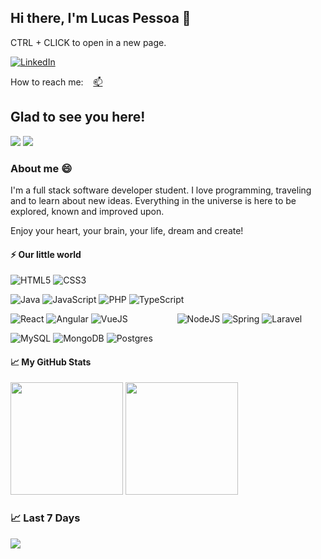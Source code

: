 
## Hi there, I'm Lucas Pessoa 👋

<p>CTRL + CLICK to open in a new page.</p>

[![LinkedIn](https://img.shields.io/static/v1?label=&message=LinkedIn&color=blue&style=flat-square&logo=LinkedIn)](https://linkedin.com/in/lucasdepessoa)

 How to reach me: &nbsp;&nbsp; <a href="mailto:lucasdepessoa@gmail.com">📫</a>

## Glad to see you here!

<p><img src="http://views.whatilearened.today/views/github/lucasdepessoa/views.svg"/> 
<a href="https://github.com/lucasdepessoa?tab=followers"><img src="https://img.shields.io/github/followers/lucasdepessoa?color=%234CC61E&label=GitHub%20Followers%20%3A"/></a></p>

### About me 😄
<p>I'm a full stack software developer student. I love programming, traveling and to learn about new ideas. 
Everything in the universe is here to be explored, known and improved upon.</p>
<p>Enjoy your heart, your brain, your life, dream and create!</p>

#### ⚡ Our little world

![HTML5](https://img.shields.io/badge/html5-%23E34F26.svg?style=for-the-badge&logo=html5&logoColor=white)
![CSS3](https://img.shields.io/badge/css3-%231572B6.svg?style=for-the-badge&logo=css3&logoColor=white)

![Java](https://img.shields.io/badge/java-%23ED8B00.svg?style=for-the-badge&logo=java&logoColor=white)
![JavaScript](https://img.shields.io/badge/javascript-%23323330.svg?style=for-the-badge&logo=javascript&logoColor=%23F7DF1E)
![PHP](https://img.shields.io/badge/php-%23777BB4.svg?style=for-the-badge&logo=php&logoColor=white)
![TypeScript](https://img.shields.io/badge/typescript-%23007ACC.svg?style=for-the-badge&logo=typescript&logoColor=white)

![React](https://img.shields.io/badge/react-%2320232a.svg?style=for-the-badge&logo=react&logoColor=%2361DAFB)
![Angular](https://img.shields.io/badge/angular-%23DD0031.svg?style=for-the-badge&logo=angular&logoColor=white)
![VueJS](https://img.shields.io/badge/Vue.js-35495E?style=for-the-badge&logo=vue.js&logoColor=4FC08D)
&nbsp;&nbsp;&nbsp;&nbsp;&nbsp;&nbsp;&nbsp;&nbsp;&nbsp;&nbsp;&nbsp;&nbsp;&nbsp;&nbsp;&nbsp;&nbsp;&nbsp;&nbsp;&nbsp;![NodeJS](https://img.shields.io/badge/node.js-%2343853D.svg?style=for-the-badge&logo=node.js&logoColor=white)
![Spring](https://img.shields.io/badge/spring-%236DB33F.svg?style=for-the-badge&logo=spring&logoColor=white)
![Laravel](https://img.shields.io/badge/laravel-%23FF2D20.svg?style=for-the-badge&logo=laravel&logoColor=white)

![MySQL](https://img.shields.io/badge/mysql-%2300f.svg?style=for-the-badge&logo=mysql&logoColor=white)
![MongoDB](https://img.shields.io/badge/MongoDB-%234ea94b.svg?style=for-the-badge&logo=mongodb&logoColor=white)
![Postgres](https://img.shields.io/badge/postgres-%23316192.svg?style=for-the-badge&logo=postgresql&logoColor=white)

#### 📈 My GitHub Stats
<p>
  <img height="180em" src="https://github-readme-stats.vercel.app/api?username=lucasdepessoa&show_icons=true&theme=dracula&show_icons=true&hide_border=true&&count_private=true&include_all_commits=true" />
  <img height="180em" src="https://github-readme-stats.vercel.app/api/top-langs/?username=lucasdepessoa&exclude_repo=KNN-Image-Classification&show_icons=true&hide_border=true&layout=compact&langs_count=8&theme=dracula"/>
 
### 📈 Last 7 Days
 
  <img src="https://github-readme-stats.vercel.app/api/wakatime?username=lucasdepessoa&theme=dracula"/>
</p>
